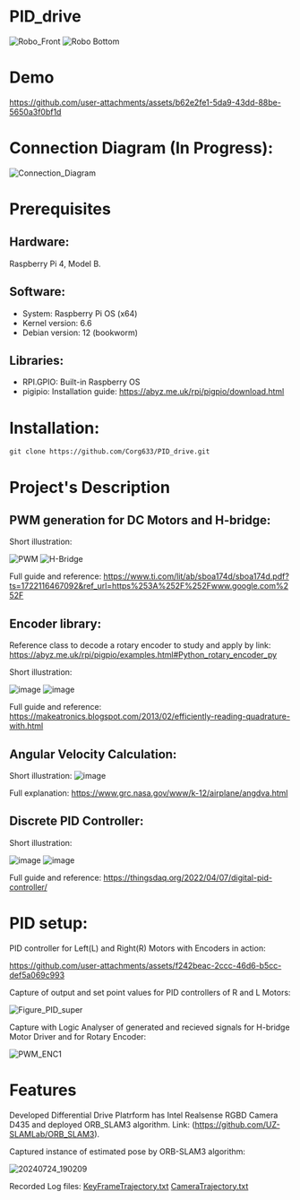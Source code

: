 # PID_drive

![Robo_Front](https://github.com/user-attachments/assets/52f3b3ae-5d63-4fe7-8bdf-2ac3f340e6e3)
![Robo  Bottom](https://github.com/user-attachments/assets/04a866a4-0878-4873-90f9-9dcf58015cdf)

# Demo

https://github.com/user-attachments/assets/b62e2fe1-5da9-43dd-88be-5650a3f0bf1d

# Connection Diagram (In Progress):
![Connection_Diagram](https://github.com/user-attachments/assets/73c06f6d-6ea0-4a98-9926-3a154d0e6648)

# Prerequisites

## Hardware:
Raspberry Pi 4, Model B.

## Software: 
- System: Raspberry Pi OS (x64)
- Kernel version: 6.6
- Debian version: 12 (bookworm)

## Libraries: 
- RPI.GPIO: Built-in Raspberry OS
- pigipio: Installation guide: https://abyz.me.uk/rpi/pigpio/download.html

# Installation:
    git clone https://github.com/Corg633/PID_drive.git

# Project's Description

## PWM generation for DC Motors and H-bridge:
Short illustration:

![PWM](https://github.com/user-attachments/assets/79de7099-89f4-40e8-a52f-758783681433)
![H-Bridge](https://github.com/user-attachments/assets/fbc32892-c1a1-4aa0-9e53-eeb5e9573acc)

Full guide and reference: https://www.ti.com/lit/ab/sboa174d/sboa174d.pdf?ts=1722116467092&ref_url=https%253A%252F%252Fwww.google.com%252F

## Encoder library:
Reference class to decode a rotary encoder to study and apply by link: https://abyz.me.uk/rpi/pigpio/examples.html#Python_rotary_encoder_py

Short illustration:

![image](https://github.com/user-attachments/assets/e659ba3d-a50c-469e-a44c-fd256334c0c4)
![image](https://github.com/user-attachments/assets/2cb119a8-9744-4f25-8f23-18c501162912)

Full guide and reference: https://makeatronics.blogspot.com/2013/02/efficiently-reading-quadrature-with.html

## Angular Velocity Calculation:

Short illustration:
![image](https://github.com/user-attachments/assets/580b07ae-5889-4973-b4eb-bbcfefefd93d)

Full explanation: https://www.grc.nasa.gov/www/k-12/airplane/angdva.html

## Discrete PID Controller:

Short illustration:

![image](https://github.com/user-attachments/assets/dfed391a-526c-4ca1-93dc-b75aec72bf32)
![image](https://github.com/user-attachments/assets/ac2e8bde-1106-4c49-9cf5-b49e1c3558a7)

Full guide and reference: https://thingsdaq.org/2022/04/07/digital-pid-controller/

# PID setup:

PID controller for Left(L) and Right(R) Motors with Encoders in action:

https://github.com/user-attachments/assets/f242beac-2ccc-46d6-b5cc-def5a069c993

Capture of output and set point values for PID controllers of R and L Motors:

![Figure_PID_super](https://github.com/user-attachments/assets/19387b4a-a321-4cab-af17-656ab1474b06)

Capture with Logic Analyser of generated and recieved signals for H-bridge Motor Driver and for Rotary Encoder:

![PWM_ENC1](https://github.com/user-attachments/assets/895d398e-8ad9-46f9-bad9-733c3b6ee8a6)

# Features
Developed Differential Drive Platrform has Intel Realsense RGBD Camera D435 and deployed ORB_SLAM3 algorithm. Link: (https://github.com/UZ-SLAMLab/ORB_SLAM3).

Captured instance of estimated pose by ORB-SLAM3 algorithm:

![20240724_190209](https://github.com/user-attachments/assets/ae9a795f-8339-4a6a-80f4-2724bda85333)

Recorded Log files:
[KeyFrameTrajectory.txt](https://github.com/user-attachments/files/16919356/KeyFrameTrajectory.txt)
[CameraTrajectory.txt](https://github.com/user-attachments/files/16919357/CameraTrajectory.txt)
